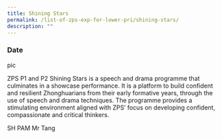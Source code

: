 ```yaml
---
title: Shining Stars
permalink: /list-of-zps-exp-for-lower-pri/shining-stars/
description: ""
---
```

### **Date**

pic

ZPS P1 and P2 Shining Stars is a speech and drama programme that culminates in a showcase performance. It is a platform to build confident and resilient Zhonghuarians from their early formative years, through the use of speech and drama techniques. The programme provides a stimulating environment aligned with ZPS’ focus on developing confident, compassionate and critical thinkers.

SH PAM Mr Tang